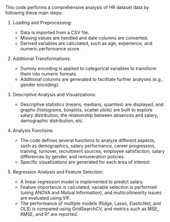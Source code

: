 This code performs a comprehensive analysis of HR dataset data by following these main steps:

1. Loading and Preprocessing: 
   - Data is imported from a CSV file.  
   - Missing values are handled and date columns are converted.  
   - Derived variables are calculated, such as age, experience, and numeric performance score.

2. Additional Transformations:
   - Dummy encoding is applied to categorical variables to transform them into numeric formats.  
   - Additional columns are generated to facilitate further analyses (e.g., gender encoding).

3. Descriptive Analysis and Visualizations: 
   - Descriptive statistics (means, medians, quartiles) are displayed, and graphs (histograms, boxplots, scatter plots) are built to explore salary distribution, the relationship between absences and salary, demographic distribution, etc.

4. Analysis Functions:
   - The code defines several functions to analyze different aspects, such as demographics, salary performance, career progression, training, turnover, recruitment sources, employee satisfaction, salary differences by gender, and remuneration policies.  
   - Specific visualizations are generated for each area of interest.

5. Regression Analysis and Feature Selection: 
   - A linear regression model is implemented to predict salary.  
   - Feature importance is calculated, variable selection is performed (using ANOVA and Mutual Information), and multicollinearity issues are evaluated using VIF.  
   - The performance of multiple models (Ridge, Lasso, ElasticNet, and OLS) is compared using GridSearchCV, and metrics such as MSE, RMSE, and R² are reported.
